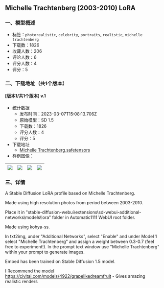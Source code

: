 ## Michelle Trachtenberg (2003-2010) LoRA
### 一、模型概述

- 标签：`photorealistic`, `celebrity`, `portraits`, `realistic`, `michelle trachtenberg`
- 下载数：1826
- 收藏人数：206
- 评论人数：6
- 评分人数：4
- 评分：5

### 二、下载地址（共1个版本）

#### [版本1/共1个版本] v.1

- 统计数据
  - 发布时间：2023-03-07T15:08:13.706Z
  - 原始模型：SD 1.5
  - 下载数：1826
  - 评分人数：4
  - 评分：5
- 下载地址
  - [Michelle Trachtenberg.safetensors](https://civitai.com/api/download/models/18919)
- 样例图像：

| <img src="https://image.civitai.com/xG1nkqKTMzGDvpLrqFT7WA/04684034-98cc-4564-3c1c-dc9e90783000/width=450/197338.jpeg" /> | <img src="https://image.civitai.com/xG1nkqKTMzGDvpLrqFT7WA/10bfa76e-0586-4c31-e0c7-3e4eaca6c600/width=450/197351.jpeg" /> | <img src="https://image.civitai.com/xG1nkqKTMzGDvpLrqFT7WA/a731dac1-adb0-4e78-9669-105bcc2b3600/width=450/197395.jpeg" /> | <img src="https://image.civitai.com/xG1nkqKTMzGDvpLrqFT7WA/69bcee6a-fb28-4503-329e-6eba096dba00/width=450/197350.jpeg" /> |
| ---- | ---- | ---- | ---- |


### 三、详情
<p>A Stable Diffusion LoRA profile based on Michelle Trachtenberg.</p><p></p><p>Made using high resolution photos from period between 2003-2010.</p><p></p><p>Place it in "stable-diffusion-webui\extensions\sd-webui-additional-networks\models\lora" folder in Automatic1111 WebUI root folder.</p><p></p><p>Made using kohya-ss.</p><p></p><p>In txt2img, under "Additional Networks", select "Enable" and under Model 1 select "Michelle Trachtenberg" and assign a weight between 0.3-0.7 (feel free to experiment!). In the prompt text window use "Michelle Trachtenberg" within your prompt to generate images.</p><p></p><p>Embed has been trained on Stable Diffusion 1.5 model.</p><p></p><p>I Recommend the model <a target="_blank" rel="ugc" href="https://civitai.com/models/4922/grapelikedreamfruit">https://civitai.com/models/4922/grapelikedreamfruit</a> - Gives amazing realistic renders</p>